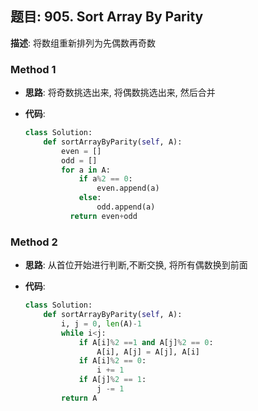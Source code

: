 ## 题目:  905. Sort Array By Parity

**描述**: 将数组重新排列为先偶数再奇数

### Method 1

- **思路**: 将奇数挑选出来, 将偶数挑选出来, 然后合并

  

- **代码**:

  ```python
  class Solution:
      def sortArrayByParity(self, A):
          even = []
          odd = []
          for a in A:
              if a%2 == 0:
                  even.append(a)
              else:
                  odd.append(a)
         	return even+odd
  ```

  

### Method 2

- **思路**: 从首位开始进行判断,不断交换, 将所有偶数换到前面

  

- **代码**:

  ```python 
  class Solution:
      def sortArrayByParity(self, A):
          i, j = 0, len(A)-1
          while i<j:
              if A[i]%2 ==1 and A[j]%2 == 0:
                  A[i], A[j] = A[j], A[i]
              if A[i]%2 == 0:
                  i += 1
              if A[j]%2 == 1:
                  j -= 1
          return A
  ```

  

